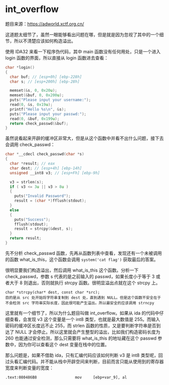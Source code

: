 # int_overflow

题目来源：https://adworld.xctf.org.cn/

这道题太细节了，虽然一眼能够看出问题在哪，但是就是因为忽视了其中的一个细节，所以不清楚应该如何构造溢出。

使用 IDA32 来看一下程序伪代码，其中 main 函数没有任何用处，只是一个进入 login 函数的界面，所以直接从 login 函数进去查看：

```c
char *login()
{
  char buf; // [esp+0h] [ebp-228h]
  char s; // [esp+200h] [ebp-28h]

  memset(&s, 0, 0x20u);
  memset(&buf, 0, 0x200u);
  puts("Please input your username:");
  read(0, &s, 0x19u);
  printf("Hello %s\n", &s);
  puts("Please input your passwd:");
  read(0, &buf, 0x199u);
  return check_passwd(&buf);
}
```

虽然说看起来开辟的缓冲区非常大，但是从这个函数中并看不出什么问题，接下去会调用 check_passwd：

```C
char *__cdecl check_passwd(char *s)
{
  char *result; // eax
  char dest; // [esp+4h] [ebp-14h]
  unsigned __int8 v3; // [esp+Fh] [ebp-9h]

  v3 = strlen(s);
  if ( v3 <= 3u || v3 > 8u )
  {
    puts("Invalid Password");
    result = (char *)fflush(stdout);
  }
  else
  {
    puts("Success");
    fflush(stdout);
    result = strcpy(&dest, s);
  }
  return result;
}
```

先不分析 check_passwd 函数，先再从函数列表中查看，发现还有一个未被调用的函数 what_is_this，这个函数会调用 `system('cat flag')` 获取最后的答案。

很明显要我们构造溢出，然后调用 what_is_this 这个函数。分析一下 check_passwd，参数 s 代表的是之前输入的 passwd，如果长度小于等于 3 或者大于 8 则退出，否则就执行 strcpy 函数。很明显溢出点就在这个 strcpy 上。

```
char *strcpy(char* dest, const char *src);
目的是从 src 处开始将字符串复制到 dest 处，直到遇到 NULL。但是这个函数不安全在于不会检测 src 字符串实际长度，因此很可能产生溢出。所以最安全的应该调用 strncpy
```

这里就有一个细节了，所以为什么题目叫做 int_overflow。如果从 ida 的代码中仔细查看，会发现 v3 这个变量是一个 int8 类型，也就是最大数值是 255。而输入密码的缓冲区长度远不止 255，而 strlen 函数的性质，又是要判断字符串是否到达了 NULL 才会停止。所以这里就会产生整型的溢出，比如我们构造密码长度为 260 也能通过安全检测，那么只需要将 what_is_this 的地址藏在这个 passwd 参数中，因为你可以查看这个 dest 变量在栈中的位置。

那么问题是，如果不借助 ida，只有汇编代码应该如何判断 v3 是 int8 类型呢，回过头看汇编代码。并不能从栈中开辟空间来判断，目前而言只能从使用到的寄存器宽度来判断变量的宽度：

```
.text:080486B8                 mov     [ebp+var_9], al
```


